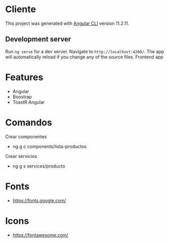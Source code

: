 # Cliente

This project was generated with [Angular CLI](https://github.com/angular/angular-cli) version 11.2.11.

## Development server

Run `ng serve` for a dev server. Navigate to `http://localhost:4200/`. The app will automatically reload if you change any of the source files.
Frontend app

# Features
- Angular
- Boostrap
- ToastR Angular

# Comandos
Crear componentes 
- ng g c components/lista-productos 

Crear servicios
- ng g s services/producto


# Fonts
- https://fonts.google.com/

# Icons
- https://fontawesome.com/
